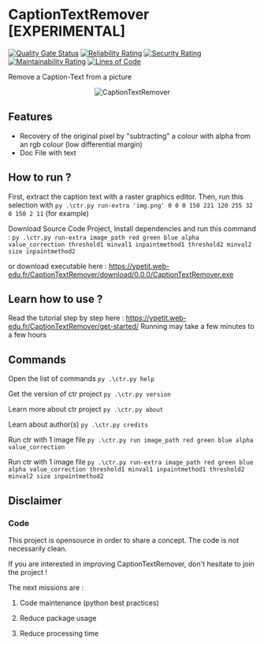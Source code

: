 # CaptionTextRemover [EXPERIMENTAL]

[![Quality Gate Status](https://sonarcloud.io/api/project_badges/measure?project=YP522_CaptionTextRemover&metric=alert_status)](https://sonarcloud.io/summary/new_code?id=YP522_CaptionTextRemover) [![Reliability Rating](https://sonarcloud.io/api/project_badges/measure?project=YP522_CaptionTextRemover&metric=reliability_rating)](https://sonarcloud.io/summary/new_code?id=YP522_CaptionTextRemover) [![Security Rating](https://sonarcloud.io/api/project_badges/measure?project=YP522_CaptionTextRemover&metric=security_rating)](https://sonarcloud.io/summary/new_code?id=YP522_CaptionTextRemover) [![Maintainability Rating](https://sonarcloud.io/api/project_badges/measure?project=YP522_CaptionTextRemover&metric=sqale_rating)](https://sonarcloud.io/summary/new_code?id=YP522_CaptionTextRemover) [![Lines of Code](https://sonarcloud.io/api/project_badges/measure?project=YP522_CaptionTextRemover&metric=ncloc)](https://sonarcloud.io/summary/new_code?id=YP522_CaptionTextRemover)

 Remove a Caption-Text from a picture

<p align="center">
  <img src="https://ypetit.web-edu.fr/captiontextremover/CaptionTextRemover_banner.png" title="CaptionTextRemover">
</p>

## Features

- Recovery of the original pixel by "subtracting" a colour with alpha from an rgb colour (low differential margin)
- Doc File with text

## How to run ?
First, extract the caption text with a raster graphics editor.
Then, run this selection with `py .\ctr.py run-extra 'img.png' 0 0 0 150 221 120 255 32 0 150 2 11` (for example)

Download Source Code Project, Install dependencies and run this command :
`py .\ctr.py run-extra image_path red green blue alpha value_correction threshold1 minval1 inpaintmethod1 threshold2 minval2 size inpaintmethod2`

or download executable here :
https://ypetit.web-edu.fr/CaptionTextRemover/download/0.0.0/CaptionTextRemover.exe

## Learn how to use ?
Read the tutorial step by step here : https://ypetit.web-edu.fr/CaptionTextRemover/get-started/
Running may take a few minutes to a few hours

## Commands
Open the list of commands
`py .\ctr.py help`

Get the version of ctr project
`py .\ctr.py version`

Learn more about ctr project
`py .\ctr.py about`
    
Learn about author(s)
`py .\ctr.py credits`

Run ctr with 1 image file
`py .\ctr.py run image_path red green blue alpha value_correction`

Run ctr with 1 image file
`py .\ctr.py run-extra image_path red green blue alpha value_correction threshold1 minval1 inpaintmethod1 threshold2 minval2 size inpaintmethod2`

## Disclaimer
### Code
This project is opensource in order to share a concept.
The code is not necessarily clean.

If you are interested in improving CaptionTextRemover, don't hesitate to join the project ! 

The next missions are :

1. Code maintenance (python best practices)

2. Reduce package usage

3. Reduce processing time